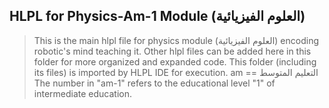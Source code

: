## HLPL for Physics-Am-1 Module (العلوم الفيزيائية)
>This is the main hlpl file for physics module (العلوم الفيزيائية) encoding robotic's mind teaching it.
>Other hlpl files can be added here in this folder for more organized and expanded code.
>This folder (including its files) is imported by HLPL IDE for execution.
>am == التعليم المتوسط
>The number in "am-1" refers to the educational level "1" of intermediate education.
